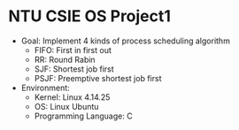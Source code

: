 # NTU CSIE OS Project1
* Goal: Implement 4 kinds of process scheduling algorithm
	* FIFO: First in first out
	* RR: Round Rabin
	* SJF: Shortest job first
	* PSJF: Preemptive shortest job first
* Environment: 
	* Kernel: Linux 4.14.25
	* OS: Linux Ubuntu
	* Programming Language: C

